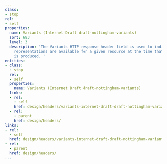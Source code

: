 ```yaml
---
class:
- stop
rel:
- self
properties:
  name: Variants (Internet Draft draft-nottingham-variants)
  sort: 683
  level: 3
  description: 'The Variants HTTP response header field is used to indicate what other
    representations are available for a given resource at the time that the response
    is produced. '
entities:
- class:
  - stop
  rel:
  - self
  properties:
    name: Variants (Internet Draft draft-nottingham-variants)
  links:
  - rel:
    - self
    href: design/headers/variants-internet-draft-draft-nottingham-variants.md
  - rel:
    - parent
    href: design/headers/
links:
- rel:
  - self
  href: design/headers/variants-internet-draft-draft-nottingham-variants.md
- rel:
  - parent
  href: design/headers/
...
```

